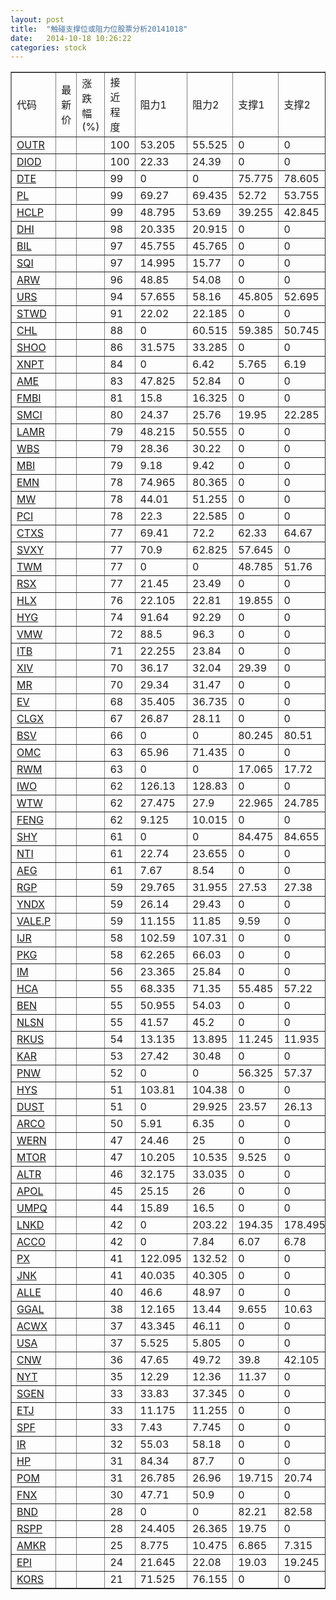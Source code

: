 ```yaml
---
layout: post
title:  "触碰支撑位或阻力位股票分析20141018"
date:   2014-10-18 10:26:22
categories: stock
---
```

<script type="text/javascript">
var stockList = []
stockList.push('gb_outr');
stockList.push('gb_diod');
stockList.push('gb_dte');
stockList.push('gb_pl');
stockList.push('gb_hclp');
stockList.push('gb_dhi');
stockList.push('gb_bil');
stockList.push('gb_sqi');
stockList.push('gb_arw');
stockList.push('gb_urs');
stockList.push('gb_stwd');
stockList.push('gb_chl');
stockList.push('gb_shoo');
stockList.push('gb_xnpt');
stockList.push('gb_ame');
stockList.push('gb_fmbi');
stockList.push('gb_smci');
stockList.push('gb_lamr');
stockList.push('gb_wbs');
stockList.push('gb_mbi');
stockList.push('gb_emn');
stockList.push('gb_mw');
stockList.push('gb_pci');
stockList.push('gb_ctxs');
stockList.push('gb_svxy');
stockList.push('gb_twm');
stockList.push('gb_rsx');
stockList.push('gb_hlx');
stockList.push('gb_hyg');
stockList.push('gb_vmw');
stockList.push('gb_itb');
stockList.push('gb_xiv');
stockList.push('gb_mr');
stockList.push('gb_ev');
stockList.push('gb_clgx');
stockList.push('gb_bsv');
stockList.push('gb_omc');
stockList.push('gb_rwm');
stockList.push('gb_iwo');
stockList.push('gb_wtw');
stockList.push('gb_feng');
stockList.push('gb_shy');
stockList.push('gb_nti');
stockList.push('gb_aeg');
stockList.push('gb_rgp');
stockList.push('gb_yndx');
stockList.push('gb_vale.p');
stockList.push('gb_ijr');
stockList.push('gb_pkg');
stockList.push('gb_im');
stockList.push('gb_hca');
stockList.push('gb_ben');
stockList.push('gb_nlsn');
stockList.push('gb_rkus');
stockList.push('gb_kar');
stockList.push('gb_pnw');
stockList.push('gb_hys');
stockList.push('gb_dust');
stockList.push('gb_arco');
stockList.push('gb_wern');
stockList.push('gb_mtor');
stockList.push('gb_altr');
stockList.push('gb_apol');
stockList.push('gb_umpq');
stockList.push('gb_lnkd');
stockList.push('gb_acco');
stockList.push('gb_px');
stockList.push('gb_jnk');
stockList.push('gb_alle');
stockList.push('gb_ggal');
stockList.push('gb_acwx');
stockList.push('gb_usa');
stockList.push('gb_cnw');
stockList.push('gb_nyt');
stockList.push('gb_sgen');
stockList.push('gb_etj');
stockList.push('gb_spf');
stockList.push('gb_ir');
stockList.push('gb_hp');
stockList.push('gb_pom');
stockList.push('gb_fnx');
stockList.push('gb_bnd');
stockList.push('gb_rspp');
stockList.push('gb_amkr');
stockList.push('gb_epi');
stockList.push('gb_kors');
</script>
<table border="1">
 <tr>
 <td>代码</td>
 <td>最新价</td>
 <td>涨跌幅(%)</td>
 <td>接近程度</td>
 <td>阻力1</td>
 <td>阻力2</td>
 <td>支撑1</td>
 <td>支撑2</td>
</tr>
  <tr id="outr" class="green">
  <td><a href="http://stock.finance.sina.com.cn/usstock/quotes/OUTR.html" target="_blank">OUTR</a></td><td></td><td></td><td>100</td><td>53.205</td><td>55.525</td><td>0</td><td>0</td></tr>
  <tr id="diod" class="green">
  <td><a href="http://stock.finance.sina.com.cn/usstock/quotes/DIOD.html" target="_blank">DIOD</a></td><td></td><td></td><td>100</td><td>22.33</td><td>24.39</td><td>0</td><td>0</td></tr>
  <tr id="dte" class="green">
  <td><a href="http://stock.finance.sina.com.cn/usstock/quotes/DTE.html" target="_blank">DTE</a></td><td></td><td></td><td>99</td><td>0</td><td>0</td><td>75.775</td><td>78.605</td></tr>
  <tr id="pl" class="green">
  <td><a href="http://stock.finance.sina.com.cn/usstock/quotes/PL.html" target="_blank">PL</a></td><td></td><td></td><td>99</td><td>69.27</td><td>69.435</td><td>52.72</td><td>53.755</td></tr>
  <tr id="hclp" class="green">
  <td><a href="http://stock.finance.sina.com.cn/usstock/quotes/HCLP.html" target="_blank">HCLP</a></td><td></td><td></td><td>99</td><td>48.795</td><td>53.69</td><td>39.255</td><td>42.845</td></tr>
  <tr id="dhi" class="green">
  <td><a href="http://stock.finance.sina.com.cn/usstock/quotes/DHI.html" target="_blank">DHI</a></td><td></td><td></td><td>98</td><td>20.335</td><td>20.915</td><td>0</td><td>0</td></tr>
  <tr id="bil" class="green">
  <td><a href="http://stock.finance.sina.com.cn/usstock/quotes/BIL.html" target="_blank">BIL</a></td><td></td><td></td><td>97</td><td>45.755</td><td>45.765</td><td>0</td><td>0</td></tr>
  <tr id="sqi" class="green">
  <td><a href="http://stock.finance.sina.com.cn/usstock/quotes/SQI.html" target="_blank">SQI</a></td><td></td><td></td><td>97</td><td>14.995</td><td>15.77</td><td>0</td><td>0</td></tr>
  <tr id="arw" class="green">
  <td><a href="http://stock.finance.sina.com.cn/usstock/quotes/ARW.html" target="_blank">ARW</a></td><td></td><td></td><td>96</td><td>48.85</td><td>54.08</td><td>0</td><td>0</td></tr>
  <tr id="urs" class="green">
  <td><a href="http://stock.finance.sina.com.cn/usstock/quotes/URS.html" target="_blank">URS</a></td><td></td><td></td><td>94</td><td>57.655</td><td>58.16</td><td>45.805</td><td>52.695</td></tr>
  <tr id="stwd" class="green">
  <td><a href="http://stock.finance.sina.com.cn/usstock/quotes/STWD.html" target="_blank">STWD</a></td><td></td><td></td><td>91</td><td>22.02</td><td>22.185</td><td>0</td><td>0</td></tr>
  <tr id="chl" class="green">
  <td><a href="http://stock.finance.sina.com.cn/usstock/quotes/CHL.html" target="_blank">CHL</a></td><td></td><td></td><td>88</td><td>0</td><td>60.515</td><td>59.385</td><td>50.745</td></tr>
  <tr id="shoo" class="green">
  <td><a href="http://stock.finance.sina.com.cn/usstock/quotes/SHOO.html" target="_blank">SHOO</a></td><td></td><td></td><td>86</td><td>31.575</td><td>33.285</td><td>0</td><td>0</td></tr>
  <tr id="xnpt" class="green">
  <td><a href="http://stock.finance.sina.com.cn/usstock/quotes/XNPT.html" target="_blank">XNPT</a></td><td></td><td></td><td>84</td><td>0</td><td>6.42</td><td>5.765</td><td>6.19</td></tr>
  <tr id="ame" class="green">
  <td><a href="http://stock.finance.sina.com.cn/usstock/quotes/AME.html" target="_blank">AME</a></td><td></td><td></td><td>83</td><td>47.825</td><td>52.84</td><td>0</td><td>0</td></tr>
  <tr id="fmbi" class="green">
  <td><a href="http://stock.finance.sina.com.cn/usstock/quotes/FMBI.html" target="_blank">FMBI</a></td><td></td><td></td><td>81</td><td>15.8</td><td>16.325</td><td>0</td><td>0</td></tr>
  <tr id="smci" class="green">
  <td><a href="http://stock.finance.sina.com.cn/usstock/quotes/SMCI.html" target="_blank">SMCI</a></td><td></td><td></td><td>80</td><td>24.37</td><td>25.76</td><td>19.95</td><td>22.285</td></tr>
  <tr id="lamr" class="green">
  <td><a href="http://stock.finance.sina.com.cn/usstock/quotes/LAMR.html" target="_blank">LAMR</a></td><td></td><td></td><td>79</td><td>48.215</td><td>50.555</td><td>0</td><td>0</td></tr>
  <tr id="wbs" class="green">
  <td><a href="http://stock.finance.sina.com.cn/usstock/quotes/WBS.html" target="_blank">WBS</a></td><td></td><td></td><td>79</td><td>28.36</td><td>30.22</td><td>0</td><td>0</td></tr>
  <tr id="mbi" class="green">
  <td><a href="http://stock.finance.sina.com.cn/usstock/quotes/MBI.html" target="_blank">MBI</a></td><td></td><td></td><td>79</td><td>9.18</td><td>9.42</td><td>0</td><td>0</td></tr>
  <tr id="emn" class="green">
  <td><a href="http://stock.finance.sina.com.cn/usstock/quotes/EMN.html" target="_blank">EMN</a></td><td></td><td></td><td>78</td><td>74.965</td><td>80.365</td><td>0</td><td>0</td></tr>
  <tr id="mw" class="green">
  <td><a href="http://stock.finance.sina.com.cn/usstock/quotes/MW.html" target="_blank">MW</a></td><td></td><td></td><td>78</td><td>44.01</td><td>51.255</td><td>0</td><td>0</td></tr>
  <tr id="pci" class="green">
  <td><a href="http://stock.finance.sina.com.cn/usstock/quotes/PCI.html" target="_blank">PCI</a></td><td></td><td></td><td>78</td><td>22.3</td><td>22.585</td><td>0</td><td>0</td></tr>
  <tr id="ctxs" class="green">
  <td><a href="http://stock.finance.sina.com.cn/usstock/quotes/CTXS.html" target="_blank">CTXS</a></td><td></td><td></td><td>77</td><td>69.41</td><td>72.2</td><td>62.33</td><td>64.67</td></tr>
  <tr id="svxy" class="green">
  <td><a href="http://stock.finance.sina.com.cn/usstock/quotes/SVXY.html" target="_blank">SVXY</a></td><td></td><td></td><td>77</td><td>70.9</td><td>62.825</td><td>57.645</td><td>0</td></tr>
  <tr id="twm" class="green">
  <td><a href="http://stock.finance.sina.com.cn/usstock/quotes/TWM.html" target="_blank">TWM</a></td><td></td><td></td><td>77</td><td>0</td><td>0</td><td>48.785</td><td>51.76</td></tr>
  <tr id="rsx" class="green">
  <td><a href="http://stock.finance.sina.com.cn/usstock/quotes/RSX.html" target="_blank">RSX</a></td><td></td><td></td><td>77</td><td>21.45</td><td>23.49</td><td>0</td><td>0</td></tr>
  <tr id="hlx" class="green">
  <td><a href="http://stock.finance.sina.com.cn/usstock/quotes/HLX.html" target="_blank">HLX</a></td><td></td><td></td><td>76</td><td>22.105</td><td>22.81</td><td>19.855</td><td>0</td></tr>
  <tr id="hyg" class="green">
  <td><a href="http://stock.finance.sina.com.cn/usstock/quotes/HYG.html" target="_blank">HYG</a></td><td></td><td></td><td>74</td><td>91.64</td><td>92.29</td><td>0</td><td>0</td></tr>
  <tr id="vmw" class="green">
  <td><a href="http://stock.finance.sina.com.cn/usstock/quotes/VMW.html" target="_blank">VMW</a></td><td></td><td></td><td>72</td><td>88.5</td><td>96.3</td><td>0</td><td>0</td></tr>
  <tr id="itb" class="green">
  <td><a href="http://stock.finance.sina.com.cn/usstock/quotes/ITB.html" target="_blank">ITB</a></td><td></td><td></td><td>71</td><td>22.255</td><td>23.84</td><td>0</td><td>0</td></tr>
  <tr id="xiv" class="green">
  <td><a href="http://stock.finance.sina.com.cn/usstock/quotes/XIV.html" target="_blank">XIV</a></td><td></td><td></td><td>70</td><td>36.17</td><td>32.04</td><td>29.39</td><td>0</td></tr>
  <tr id="mr" class="green">
  <td><a href="http://stock.finance.sina.com.cn/usstock/quotes/MR.html" target="_blank">MR</a></td><td></td><td></td><td>70</td><td>29.34</td><td>31.47</td><td>0</td><td>0</td></tr>
  <tr id="ev" class="green">
  <td><a href="http://stock.finance.sina.com.cn/usstock/quotes/EV.html" target="_blank">EV</a></td><td></td><td></td><td>68</td><td>35.405</td><td>36.735</td><td>0</td><td>0</td></tr>
  <tr id="clgx" class="green">
  <td><a href="http://stock.finance.sina.com.cn/usstock/quotes/CLGX.html" target="_blank">CLGX</a></td><td></td><td></td><td>67</td><td>26.87</td><td>28.11</td><td>0</td><td>0</td></tr>
  <tr id="bsv" class="green">
  <td><a href="http://stock.finance.sina.com.cn/usstock/quotes/BSV.html" target="_blank">BSV</a></td><td></td><td></td><td>66</td><td>0</td><td>0</td><td>80.245</td><td>80.51</td></tr>
  <tr id="omc" class="green">
  <td><a href="http://stock.finance.sina.com.cn/usstock/quotes/OMC.html" target="_blank">OMC</a></td><td></td><td></td><td>63</td><td>65.96</td><td>71.435</td><td>0</td><td>0</td></tr>
  <tr id="rwm" class="green">
  <td><a href="http://stock.finance.sina.com.cn/usstock/quotes/RWM.html" target="_blank">RWM</a></td><td></td><td></td><td>63</td><td>0</td><td>0</td><td>17.065</td><td>17.72</td></tr>
  <tr id="iwo" class="green">
  <td><a href="http://stock.finance.sina.com.cn/usstock/quotes/IWO.html" target="_blank">IWO</a></td><td></td><td></td><td>62</td><td>126.13</td><td>128.83</td><td>0</td><td>0</td></tr>
  <tr id="wtw" class="green">
  <td><a href="http://stock.finance.sina.com.cn/usstock/quotes/WTW.html" target="_blank">WTW</a></td><td></td><td></td><td>62</td><td>27.475</td><td>27.9</td><td>22.965</td><td>24.785</td></tr>
  <tr id="feng" class="green">
  <td><a href="http://stock.finance.sina.com.cn/usstock/quotes/FENG.html" target="_blank">FENG</a></td><td></td><td></td><td>62</td><td>9.125</td><td>10.015</td><td>0</td><td>0</td></tr>
  <tr id="shy" class="green">
  <td><a href="http://stock.finance.sina.com.cn/usstock/quotes/SHY.html" target="_blank">SHY</a></td><td></td><td></td><td>61</td><td>0</td><td>0</td><td>84.475</td><td>84.655</td></tr>
  <tr id="nti" class="green">
  <td><a href="http://stock.finance.sina.com.cn/usstock/quotes/NTI.html" target="_blank">NTI</a></td><td></td><td></td><td>61</td><td>22.74</td><td>23.655</td><td>0</td><td>0</td></tr>
  <tr id="aeg" class="green">
  <td><a href="http://stock.finance.sina.com.cn/usstock/quotes/AEG.html" target="_blank">AEG</a></td><td></td><td></td><td>61</td><td>7.67</td><td>8.54</td><td>0</td><td>0</td></tr>
  <tr id="rgp" class="green">
  <td><a href="http://stock.finance.sina.com.cn/usstock/quotes/RGP.html" target="_blank">RGP</a></td><td></td><td></td><td>59</td><td>29.765</td><td>31.955</td><td>27.53</td><td>27.38</td></tr>
  <tr id="yndx" class="green">
  <td><a href="http://stock.finance.sina.com.cn/usstock/quotes/YNDX.html" target="_blank">YNDX</a></td><td></td><td></td><td>59</td><td>26.14</td><td>29.43</td><td>0</td><td>0</td></tr>
  <tr id="vale.p" class="green">
  <td><a href="http://stock.finance.sina.com.cn/usstock/quotes/VALE.P.html" target="_blank">VALE.P</a></td><td></td><td></td><td>59</td><td>11.155</td><td>11.85</td><td>9.59</td><td>0</td></tr>
  <tr id="ijr" class="green">
  <td><a href="http://stock.finance.sina.com.cn/usstock/quotes/IJR.html" target="_blank">IJR</a></td><td></td><td></td><td>58</td><td>102.59</td><td>107.31</td><td>0</td><td>0</td></tr>
  <tr id="pkg" class="green">
  <td><a href="http://stock.finance.sina.com.cn/usstock/quotes/PKG.html" target="_blank">PKG</a></td><td></td><td></td><td>58</td><td>62.265</td><td>66.03</td><td>0</td><td>0</td></tr>
  <tr id="im" class="green">
  <td><a href="http://stock.finance.sina.com.cn/usstock/quotes/IM.html" target="_blank">IM</a></td><td></td><td></td><td>56</td><td>23.365</td><td>25.84</td><td>0</td><td>0</td></tr>
  <tr id="hca" class="green">
  <td><a href="http://stock.finance.sina.com.cn/usstock/quotes/HCA.html" target="_blank">HCA</a></td><td></td><td></td><td>55</td><td>68.335</td><td>71.35</td><td>55.485</td><td>57.22</td></tr>
  <tr id="ben" class="green">
  <td><a href="http://stock.finance.sina.com.cn/usstock/quotes/BEN.html" target="_blank">BEN</a></td><td></td><td></td><td>55</td><td>50.955</td><td>54.03</td><td>0</td><td>0</td></tr>
  <tr id="nlsn" class="green">
  <td><a href="http://stock.finance.sina.com.cn/usstock/quotes/NLSN.html" target="_blank">NLSN</a></td><td></td><td></td><td>55</td><td>41.57</td><td>45.2</td><td>0</td><td>0</td></tr>
  <tr id="rkus" class="green">
  <td><a href="http://stock.finance.sina.com.cn/usstock/quotes/RKUS.html" target="_blank">RKUS</a></td><td></td><td></td><td>54</td><td>13.135</td><td>13.895</td><td>11.245</td><td>11.935</td></tr>
  <tr id="kar" class="green">
  <td><a href="http://stock.finance.sina.com.cn/usstock/quotes/KAR.html" target="_blank">KAR</a></td><td></td><td></td><td>53</td><td>27.42</td><td>30.48</td><td>0</td><td>0</td></tr>
  <tr id="pnw" class="green">
  <td><a href="http://stock.finance.sina.com.cn/usstock/quotes/PNW.html" target="_blank">PNW</a></td><td></td><td></td><td>52</td><td>0</td><td>0</td><td>56.325</td><td>57.37</td></tr>
  <tr id="hys" class="green">
  <td><a href="http://stock.finance.sina.com.cn/usstock/quotes/HYS.html" target="_blank">HYS</a></td><td></td><td></td><td>51</td><td>103.81</td><td>104.38</td><td>0</td><td>0</td></tr>
  <tr id="dust" class="green">
  <td><a href="http://stock.finance.sina.com.cn/usstock/quotes/DUST.html" target="_blank">DUST</a></td><td></td><td></td><td>51</td><td>0</td><td>29.925</td><td>23.57</td><td>26.13</td></tr>
  <tr id="arco" class="green">
  <td><a href="http://stock.finance.sina.com.cn/usstock/quotes/ARCO.html" target="_blank">ARCO</a></td><td></td><td></td><td>50</td><td>5.91</td><td>6.35</td><td>0</td><td>0</td></tr>
  <tr id="wern" class="green">
  <td><a href="http://stock.finance.sina.com.cn/usstock/quotes/WERN.html" target="_blank">WERN</a></td><td></td><td></td><td>47</td><td>24.46</td><td>25</td><td>0</td><td>0</td></tr>
  <tr id="mtor" class="green">
  <td><a href="http://stock.finance.sina.com.cn/usstock/quotes/MTOR.html" target="_blank">MTOR</a></td><td></td><td></td><td>47</td><td>10.205</td><td>10.535</td><td>9.525</td><td>0</td></tr>
  <tr id="altr" class="green">
  <td><a href="http://stock.finance.sina.com.cn/usstock/quotes/ALTR.html" target="_blank">ALTR</a></td><td></td><td></td><td>46</td><td>32.175</td><td>33.035</td><td>0</td><td>0</td></tr>
  <tr id="apol" class="green">
  <td><a href="http://stock.finance.sina.com.cn/usstock/quotes/APOL.html" target="_blank">APOL</a></td><td></td><td></td><td>45</td><td>25.15</td><td>26</td><td>0</td><td>0</td></tr>
  <tr id="umpq" class="green">
  <td><a href="http://stock.finance.sina.com.cn/usstock/quotes/UMPQ.html" target="_blank">UMPQ</a></td><td></td><td></td><td>44</td><td>15.89</td><td>16.5</td><td>0</td><td>0</td></tr>
  <tr id="lnkd" class="green">
  <td><a href="http://stock.finance.sina.com.cn/usstock/quotes/LNKD.html" target="_blank">LNKD</a></td><td></td><td></td><td>42</td><td>0</td><td>203.22</td><td>194.35</td><td>178.495</td></tr>
  <tr id="acco" class="green">
  <td><a href="http://stock.finance.sina.com.cn/usstock/quotes/ACCO.html" target="_blank">ACCO</a></td><td></td><td></td><td>42</td><td>0</td><td>7.84</td><td>6.07</td><td>6.78</td></tr>
  <tr id="px" class="green">
  <td><a href="http://stock.finance.sina.com.cn/usstock/quotes/PX.html" target="_blank">PX</a></td><td></td><td></td><td>41</td><td>122.095</td><td>132.52</td><td>0</td><td>0</td></tr>
  <tr id="jnk" class="green">
  <td><a href="http://stock.finance.sina.com.cn/usstock/quotes/JNK.html" target="_blank">JNK</a></td><td></td><td></td><td>41</td><td>40.035</td><td>40.305</td><td>0</td><td>0</td></tr>
  <tr id="alle" class="green">
  <td><a href="http://stock.finance.sina.com.cn/usstock/quotes/ALLE.html" target="_blank">ALLE</a></td><td></td><td></td><td>40</td><td>46.6</td><td>48.97</td><td>0</td><td>0</td></tr>
  <tr id="ggal" class="green">
  <td><a href="http://stock.finance.sina.com.cn/usstock/quotes/GGAL.html" target="_blank">GGAL</a></td><td></td><td></td><td>38</td><td>12.165</td><td>13.44</td><td>9.655</td><td>10.63</td></tr>
  <tr id="acwx" class="green">
  <td><a href="http://stock.finance.sina.com.cn/usstock/quotes/ACWX.html" target="_blank">ACWX</a></td><td></td><td></td><td>37</td><td>43.345</td><td>46.11</td><td>0</td><td>0</td></tr>
  <tr id="usa" class="green">
  <td><a href="http://stock.finance.sina.com.cn/usstock/quotes/USA.html" target="_blank">USA</a></td><td></td><td></td><td>37</td><td>5.525</td><td>5.805</td><td>0</td><td>0</td></tr>
  <tr id="cnw" class="green">
  <td><a href="http://stock.finance.sina.com.cn/usstock/quotes/CNW.html" target="_blank">CNW</a></td><td></td><td></td><td>36</td><td>47.65</td><td>49.72</td><td>39.8</td><td>42.105</td></tr>
  <tr id="nyt" class="green">
  <td><a href="http://stock.finance.sina.com.cn/usstock/quotes/NYT.html" target="_blank">NYT</a></td><td></td><td></td><td>35</td><td>12.29</td><td>12.36</td><td>11.37</td><td>0</td></tr>
  <tr id="sgen" class="green">
  <td><a href="http://stock.finance.sina.com.cn/usstock/quotes/SGEN.html" target="_blank">SGEN</a></td><td></td><td></td><td>33</td><td>33.83</td><td>37.345</td><td>0</td><td>0</td></tr>
  <tr id="etj" class="green">
  <td><a href="http://stock.finance.sina.com.cn/usstock/quotes/ETJ.html" target="_blank">ETJ</a></td><td></td><td></td><td>33</td><td>11.175</td><td>11.255</td><td>0</td><td>0</td></tr>
  <tr id="spf" class="green">
  <td><a href="http://stock.finance.sina.com.cn/usstock/quotes/SPF.html" target="_blank">SPF</a></td><td></td><td></td><td>33</td><td>7.43</td><td>7.745</td><td>0</td><td>0</td></tr>
  <tr id="ir" class="green">
  <td><a href="http://stock.finance.sina.com.cn/usstock/quotes/IR.html" target="_blank">IR</a></td><td></td><td></td><td>32</td><td>55.03</td><td>58.18</td><td>0</td><td>0</td></tr>
  <tr id="hp" class="green">
  <td><a href="http://stock.finance.sina.com.cn/usstock/quotes/HP.html" target="_blank">HP</a></td><td></td><td></td><td>31</td><td>84.34</td><td>87.7</td><td>0</td><td>0</td></tr>
  <tr id="pom" class="green">
  <td><a href="http://stock.finance.sina.com.cn/usstock/quotes/POM.html" target="_blank">POM</a></td><td></td><td></td><td>31</td><td>26.785</td><td>26.96</td><td>19.715</td><td>20.74</td></tr>
  <tr id="fnx" class="green">
  <td><a href="http://stock.finance.sina.com.cn/usstock/quotes/FNX.html" target="_blank">FNX</a></td><td></td><td></td><td>30</td><td>47.71</td><td>50.9</td><td>0</td><td>0</td></tr>
  <tr id="bnd" class="green">
  <td><a href="http://stock.finance.sina.com.cn/usstock/quotes/BND.html" target="_blank">BND</a></td><td></td><td></td><td>28</td><td>0</td><td>0</td><td>82.21</td><td>82.58</td></tr>
  <tr id="rspp" class="green">
  <td><a href="http://stock.finance.sina.com.cn/usstock/quotes/RSPP.html" target="_blank">RSPP</a></td><td></td><td></td><td>28</td><td>24.405</td><td>26.365</td><td>19.75</td><td>0</td></tr>
  <tr id="amkr" class="green">
  <td><a href="http://stock.finance.sina.com.cn/usstock/quotes/AMKR.html" target="_blank">AMKR</a></td><td></td><td></td><td>25</td><td>8.775</td><td>10.475</td><td>6.865</td><td>7.315</td></tr>
  <tr id="epi" class="green">
  <td><a href="http://stock.finance.sina.com.cn/usstock/quotes/EPI.html" target="_blank">EPI</a></td><td></td><td></td><td>24</td><td>21.645</td><td>22.08</td><td>19.03</td><td>19.245</td></tr>
  <tr id="kors" class="green">
  <td><a href="http://stock.finance.sina.com.cn/usstock/quotes/KORS.html" target="_blank">KORS</a></td><td></td><td></td><td>21</td><td>71.525</td><td>76.155</td><td>0</td><td>0</td></tr>
</table>
